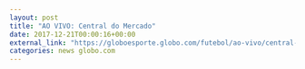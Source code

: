 ```yaml
---
layout: post
title: "AO VIVO: Central do Mercado"
date: 2017-12-21T00:00:16+00:00
external_link: "https://globoesporte.globo.com/futebol/ao-vivo/central-do-mercado-2017-2018.ghtml"
categories: news globo.com
---
```

